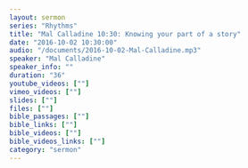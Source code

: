 ```yaml
---
layout: sermon
series: "Rhythms"
title: "Mal Calladine 10:30: Knowing your part of a story"
date: "2016-10-02 10:30:00"
audio: "/documents/2016-10-02-Mal-Calladine.mp3"
speaker: "Mal Calladine"
speaker_info: ""
duration: "36"
youtube_videos: [""]
vimeo_videos: [""]
slides: [""]
files: [""]
bible_passages: [""]
bible_links: [""]
bible_videos: [""]
bible_videos_links: [""]
category: "sermon"
---
```

